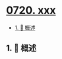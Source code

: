 # [0720. xxx](https://github.com/Tdahuyou/TNotes.leetcode/tree/main/notes/0720.%20xxx)

<!-- region:toc -->

- [1. 📝 概述](#1--概述)

<!-- endregion:toc -->

## 1. 📝 概述

